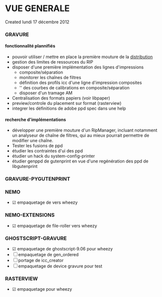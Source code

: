 # VUE GENERALE
Created lundi 17 décembre 2012

### GRAVURE

#### fonctionnalité plannifiés

* pouvoir utiliser / mettre en place la première mouture de la [distribution](./VUE_GENERALE/id%C3%A9e_de_distribution.markdown)
* gestion des limites de ressources du RIP
* disposer d'une première implémentation des lignes d'impressions
	* composite/séparation
	* monitorer les chaînes de filtres
	* définition des profils icc d'une ligne d'impression composites
	* ''	  des courbes de calibrations en composite/séparation
	* disposer d'un tramage AM
* Centralisation des formats papiers (voir libpaper)
* preview/controle du placement sur format (rasterview)	
* integrer les définitions de adobe ppd spec dans une help


#### recherche d'implémentations

* développer une première mouture d'un RipManager, incluant notamment un analyseur de chaîne de filtres, qui au mieux pourrait permettre de modifier une chaîne.
* Tester les fusions de ppd
* étudier les contraintes d'ui des ppd
* étudier un hack du system-config-printer
* étudier genppd de gutenprint en vue d'une regénération des ppd de libgutenprint 


### GRAVURE-PYGUTENPRINT


### NEMO

* ☑ empaquetage de vers wheezy


### NEMO-EXTENSIONS

* ☑ empaquetage de file-roller vers wheezy


### GHOSTSCRIPT-GRAVURE

* ☑ empaquetage de ghostscript-9.06 pour wheezy
* ☐ empaquetage de gen_ordered
* ☐ portage de icc_creator
* ☐ empaquetage de device gravure pour test


### RASTERVIEW

* ☑ empaquetage pour wheezy




